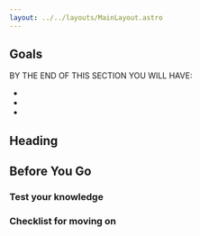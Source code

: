 ```yaml
---
layout: ../../layouts/MainLayout.astro
---
```


## Goals

BY THE END OF THIS SECTION YOU WILL HAVE:

- 

- 

- 

## Heading

## Before You Go

### Test your knowledge

### Checklist for moving on
